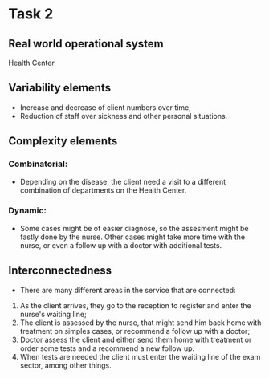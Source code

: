 # Task 2

## Real world operational system

Health Center

## Variability elements
- Increase and decrease of client numbers over time;
- Reduction of staff over sickness and other personal situations.
  
## Complexity elements
### Combinatorial:
- Depending on the disease, the client need a visit to a different combination of departments on the Health Center.
  
### Dynamic:
- Some cases might be of easier diagnose, so the assesment might be fastly done by the nurse. Other cases might take more time with the nurse, or even a follow up with a doctor with additional tests.

## Interconnectedness
- There are many different areas in the service that are connected:
1. As the client arrives, they go to the reception to register and enter the nurse's waiting line;
2. The client is assessed by the nurse, that might send him back home with treatment on simples cases, or recommend a follow up with a doctor;
3. Doctor assess the client and either send them home with treatment or order some tests and a recommend a new follow up.
4. When tests are needed the client must enter the waiting line of the exam sector, among other things.
